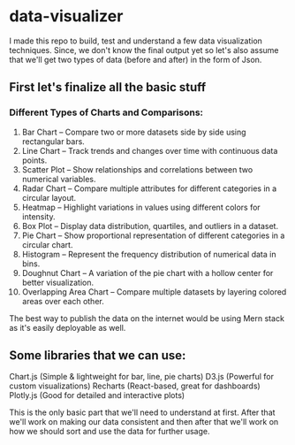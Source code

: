 # data-visualizer
I made this repo to build, test and understand a few data visualization techniques. Since, we don't know the final output yet so let's also assume that we'll get two types of data (before and after) in the form of Json. 

## First let's finalize all the basic stuff
### Different Types of Charts and Comparisons:
1. Bar Chart – Compare two or more datasets side by side using rectangular bars.
2. Line Chart – Track trends and changes over time with continuous data points.
3. Scatter Plot – Show relationships and correlations between two numerical variables.
4. Radar Chart – Compare multiple attributes for different categories in a circular layout.
5. Heatmap – Highlight variations in values using different colors for intensity.
6. Box Plot – Display data distribution, quartiles, and outliers in a dataset.
7. Pie Chart – Show proportional representation of different categories in a circular chart.
8. Histogram – Represent the frequency distribution of numerical data in bins.
9. Doughnut Chart – A variation of the pie chart with a hollow center for better visualization.
10. Overlapping Area Chart – Compare multiple datasets by layering colored areas over each other.

The best way to publish the data on the internet would be using Mern stack as it's easily deployable as well.

## Some libraries that we can use:
Chart.js (Simple & lightweight for bar, line, pie charts)
D3.js (Powerful for custom visualizations)
Recharts (React-based, great for dashboards)
Plotly.js (Good for detailed and interactive plots)

This is the only basic part that we'll need to understand at first. After that we'll work on making our data consistent and then after that we'll work on how we should sort and use the data for further usage.
